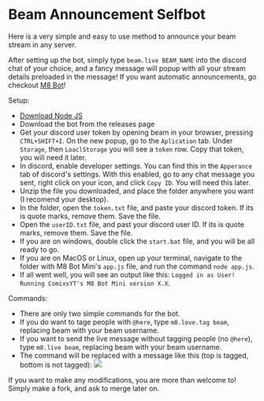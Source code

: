 # Beam Announcement Selfbot
Here is a very simple and easy to use method to announce your beam stream in any server.

After setting up the bot, simply type `beam.live BEAM_NAME` into the discord chat of your choice, and a fancy message will popup with all your stream details preloaded in the message! If you want automatic announcements, go checkout [M8 Bot](https://github.com/MAPReiff/M8-Bot)!

Setup:
* [Download Node JS](https://nodejs.org/en/)
* Download the bot from the releases page
* Get your discord user token by opening beam in your browser, pressing `CTRL+SHIFT+I`. On the new popup, go to the `Aplication` tab. Under `Storage`, then `LoaclStorage` you will see a `token` row. Copy that token, you will need it later.
* In discord, enable developer settings. You can find this in the `Apperance` tab of discord's settings. With this enabled, go to any chat message you sent, right click on your icon, and click `Copy ID`. You will need this later.
* Unzip the file you downloaded, and place the folder anywhere you want (I recomend your desktop).
* In the folder, open the `token.txt` file, and paste your discord token. If its is quote marks, remove them. Save the file.
* Open the `userID.txt` file, and past your discord user ID. If its is quote marks, remove them. Save the file.
* If you are on windows, double click the `start.bat` file, and you will be all ready to go.
* If you are on MacOS or Linux, open up your terminal, navigate to the folder with M8 Bot Mini's `app.js` file, and run the command `node app.js`.
* If all went well, you will see an output like this: ```Logged in as User! Running ComixsYT's M8 Bot Mini version X.X```.

Commands:
* There are only two simple commands for the bot.
* If you do want to tage people with `@here`, type `m8.love.tag beam`, replacing beam with your beam username.
* If you want to send the live message without tagging people (no `@here`), type `m8.live beam`, replacing beam with your beam username.
* The command will be replaced with a message like this (top is tagged, bottom is not tagged):
![](http://i.imgur.com/o6eMVrY.png)

If you want to make any modifications, you are more than welcome to! Simply make a fork, and ask to merge later on.
